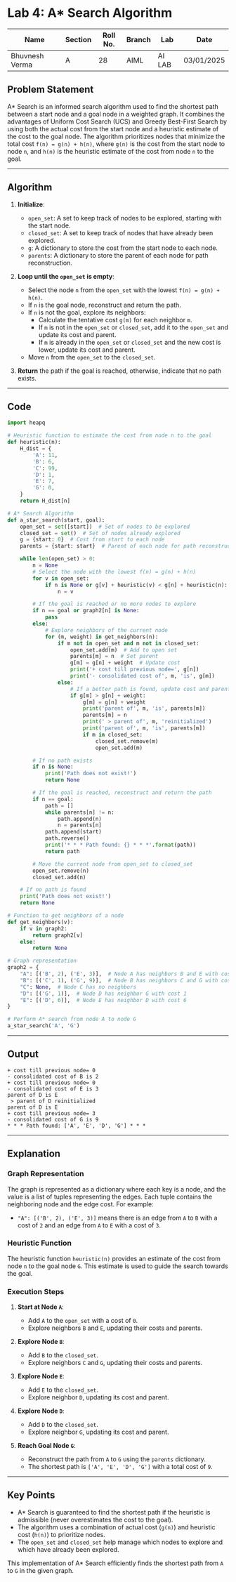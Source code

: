 # Lab 4: A\* Search Algorithm

| **Name**       | **Section** | **Roll No.** | **Branch** | **Lab** | **Date**   |
| -------------- | ----------- | ------------ | ---------- | ------- | ---------- |
| Bhuvnesh Verma | A           | 28           | AIML       | AI LAB  | 03/01/2025 |

## Problem Statement

A\* Search is an informed search algorithm used to find the shortest path between a start node and a goal node in a weighted graph. It combines the advantages of Uniform Cost Search (UCS) and Greedy Best-First Search by using both the actual cost from the start node and a heuristic estimate of the cost to the goal node. The algorithm prioritizes nodes that minimize the total cost `f(n) = g(n) + h(n)`, where `g(n)` is the cost from the start node to node `n`, and `h(n)` is the heuristic estimate of the cost from node `n` to the goal.

---

## Algorithm

1. **Initialize**:

   - `open_set`: A set to keep track of nodes to be explored, starting with the start node.
   - `closed_set`: A set to keep track of nodes that have already been explored.
   - `g`: A dictionary to store the cost from the start node to each node.
   - `parents`: A dictionary to store the parent of each node for path reconstruction.

2. **Loop until the `open_set` is empty**:

   - Select the node `n` from the `open_set` with the lowest `f(n) = g(n) + h(n)`.
   - If `n` is the goal node, reconstruct and return the path.
   - If `n` is not the goal, explore its neighbors:
     - Calculate the tentative cost `g(m)` for each neighbor `m`.
     - If `m` is not in the `open_set` or `closed_set`, add it to the `open_set` and update its cost and parent.
     - If `m` is already in the `open_set` or `closed_set` and the new cost is lower, update its cost and parent.
   - Move `n` from the `open_set` to the `closed_set`.

3. **Return** the path if the goal is reached, otherwise, indicate that no path exists.

---

## Code

```python
import heapq

# Heuristic function to estimate the cost from node n to the goal
def heuristic(n):
    H_dist = {
        'A': 11,
        'B': 6,
        'C': 99,
        'D': 1,
        'E': 7,
        'G': 0,
    }
    return H_dist[n]

# A* Search Algorithm
def a_star_search(start, goal):
    open_set = set([start])  # Set of nodes to be explored
    closed_set = set()  # Set of nodes already explored
    g = {start: 0}  # Cost from start to each node
    parents = {start: start}  # Parent of each node for path reconstruction

    while len(open_set) > 0:
        n = None
        # Select the node with the lowest f(n) = g(n) + h(n)
        for v in open_set:
            if n is None or g[v] + heuristic(v) < g[n] + heuristic(n):
                n = v

        # If the goal is reached or no more nodes to explore
        if n == goal or graph2[n] is None:
            pass
        else:
            # Explore neighbors of the current node
            for (m, weight) in get_neighbors(n):
                if m not in open_set and m not in closed_set:
                    open_set.add(m)  # Add to open set
                    parents[m] = n  # Set parent
                    g[m] = g[n] + weight  # Update cost
                    print('+ cost till previous node=', g[n])
                    print('- consolidated cost of', m, 'is', g[m])
                else:
                    # If a better path is found, update cost and parent
                    if g[m] > g[n] + weight:
                        g[m] = g[n] + weight
                        print('parent of', m, 'is', parents[m])
                        parents[m] = n
                        print(' > parent of', m, 'reinitialized')
                        print('parent of', m, 'is', parents[m])
                        if m in closed_set:
                            closed_set.remove(m)
                            open_set.add(m)

        # If no path exists
        if n is None:
            print('Path does not exist!')
            return None

        # If the goal is reached, reconstruct and return the path
        if n == goal:
            path = []
            while parents[n] != n:
                path.append(n)
                n = parents[n]
            path.append(start)
            path.reverse()
            print('* * * Path found: {} * * *'.format(path))
            return path

        # Move the current node from open_set to closed_set
        open_set.remove(n)
        closed_set.add(n)

    # If no path is found
    print('Path does not exist!')
    return None

# Function to get neighbors of a node
def get_neighbors(v):
    if v in graph2:
        return graph2[v]
    else:
        return None

# Graph representation
graph2 = {
    "A": [('B', 2), ('E', 3)],  # Node A has neighbors B and E with costs 2 and 3
    "B": [('C', 1), ('G', 9)],  # Node B has neighbors C and G with costs 1 and 9
    "C": None,  # Node C has no neighbors
    "D": [('G', 1)],  # Node D has neighbor G with cost 1
    "E": [('D', 6)],  # Node E has neighbor D with cost 6
}

# Perform A* search from node A to node G
a_star_search('A', 'G')
```

---

## Output

```
+ cost till previous node= 0
- consolidated cost of B is 2
+ cost till previous node= 0
- consolidated cost of E is 3
parent of D is E
 > parent of D reinitialized
parent of D is E
+ cost till previous node= 3
- consolidated cost of G is 9
* * * Path found: ['A', 'E', 'D', 'G'] * * *
```

---

## Explanation

### Graph Representation

The graph is represented as a dictionary where each key is a node, and the value is a list of tuples representing the edges. Each tuple contains the neighboring node and the edge cost. For example:

- `"A": [('B', 2), ('E', 3)]` means there is an edge from `A` to `B` with a cost of `2` and an edge from `A` to `E` with a cost of `3`.

### Heuristic Function

The heuristic function `heuristic(n)` provides an estimate of the cost from node `n` to the goal node `G`. This estimate is used to guide the search towards the goal.

### Execution Steps

1. **Start at Node `A`**:

   - Add `A` to the `open_set` with a cost of `0`.
   - Explore neighbors `B` and `E`, updating their costs and parents.

2. **Explore Node `B`**:

   - Add `B` to the `closed_set`.
   - Explore neighbors `C` and `G`, updating their costs and parents.

3. **Explore Node `E`**:

   - Add `E` to the `closed_set`.
   - Explore neighbor `D`, updating its cost and parent.

4. **Explore Node `D`**:

   - Add `D` to the `closed_set`.
   - Explore neighbor `G`, updating its cost and parent.

5. **Reach Goal Node `G`**:
   - Reconstruct the path from `A` to `G` using the `parents` dictionary.
   - The shortest path is `['A', 'E', 'D', 'G']` with a total cost of `9`.

---

## Key Points

- A\* Search is guaranteed to find the shortest path if the heuristic is admissible (never overestimates the cost to the goal).
- The algorithm uses a combination of actual cost (`g(n)`) and heuristic cost (`h(n)`) to prioritize nodes.
- The `open_set` and `closed_set` help manage which nodes to explore and which have already been explored.

This implementation of A\* Search efficiently finds the shortest path from `A` to `G` in the given graph.
